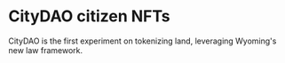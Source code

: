 # CityDAO citizen NFTs

CityDAO is the first experiment on tokenizing land, leveraging Wyoming's new law framework.


